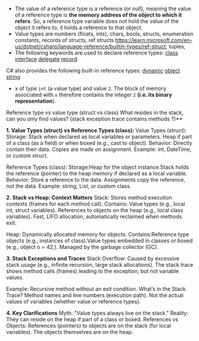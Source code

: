 - The value of a reference type is a reference (or null), meaning the value of a reference type is **the memory address of the object to which it refers**. So, a reference type variable does not hold the value of the object it refers to, it holds a reference to that object.
- Value types are numbers (floats, ints), chars, bools, structs, enumeration constants, records of structs, ref structs https://learn.microsoft.com/en-us/dotnet/csharp/language-reference/builtin-types/ref-struct, tuples,
- The following keywords are used to declare reference types: [class](https://learn.microsoft.com/en-us/dotnet/csharp/language-reference/keywords/class) [interface](https://learn.microsoft.com/en-us/dotnet/csharp/language-reference/keywords/interface) [delegate](https://learn.microsoft.com/en-us/dotnet/csharp/language-reference/builtin-types/reference-types#the-delegate-type) [record](https://learn.microsoft.com/en-us/dotnet/csharp/language-reference/builtin-types/record)

C# also provides the following built-in reference types: [dynamic](https://learn.microsoft.com/en-us/dotnet/csharp/language-reference/builtin-types/reference-types#the-dynamic-type) [object](https://learn.microsoft.com/en-us/dotnet/csharp/language-reference/builtin-types/reference-types#the-object-type) [string](https://learn.microsoft.com/en-us/dotnet/csharp/language-reference/builtin-types/reference-types#the-string-type)

- x of type `int` (a value type) and value `2`. The block of memory associated with `x` therefore contains the integer `2` **(i.e. its binary representation**).

Reference type vs value type (struct vs class) What resides in the stack, can you only find values? (stack exception trace contains methods ?)**

**1. Value Types (struct) vs Reference Types (class):**
Value Types (struct):
Storage: Stack when declared as local variables or parameters. Heap if part of a class (as a field) or when boxed (e.g., cast to object).
Behavior: Directly contain their data. Copies are made on assignment.
Example: int, DateTime, or custom struct.

Reference Types (class):
Storage:Heap for the object instance.Stack holds the reference (pointer) to the heap memory if declared as a local variable.
Behavior: Store a reference to the data. Assignments copy the reference, not the data.
Example: string, List<T>, or custom class.

**2. Stack vs Heap: Context Matters**
Stack: 
Stores method execution contexts (frames for each method call).
Contains: Value types (e.g., local int, struct variables). References to objects on the heap (e.g., local class variables).
Fast, LIFO allocation, automatically reclaimed when methods exit.

Heap:
Dynamically allocated memory for objects.
Contains:Reference type objects (e.g., instances of class).Value types embedded in classes or boxed (e.g., object o = 42;).
Managed by the garbage collector (GC).

**3. Stack Exceptions and Traces**
Stack Overflow:
Caused by excessive stack usage (e.g., infinite recursion, large stack allocations).
The stack trace shows method calls (frames) leading to the exception, but not variable values.

Example: Recursive method without an exit condition.
What’s in the Stack Trace?
Method names and line numbers (execution path).
Not the actual values of variables (whether value or reference types).

**4. Key Clarifications**
Myth: "Value types always live on the stack."
Reality: They can reside on the heap if part of a class or boxed.
References vs Objects:
References (pointers) to objects are on the stack (for local variables).
The objects themselves are on the heap.